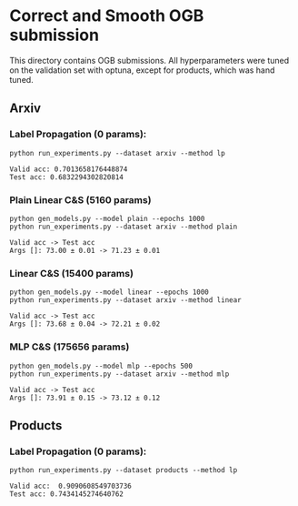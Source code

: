 # Correct and Smooth OGB submission

This directory contains OGB submissions. All hyperparameters were tuned on the validation set with optuna, except for products, which was hand tuned.


## Arxiv

### Label Propagation (0 params):
```
python run_experiments.py --dataset arxiv --method lp

Valid acc: 0.7013658176448874
Test acc: 0.6832294302820814
```

### Plain Linear C&S (5160 params)
```
python gen_models.py --model plain --epochs 1000    
python run_experiments.py --dataset arxiv --method plain

Valid acc -> Test acc
Args []: 73.00 ± 0.01 -> 71.23 ± 0.01
```

### Linear C&S (15400 params)
```
python gen_models.py --model linear --epochs 1000
python run_experiments.py --dataset arxiv --method linear

Valid acc -> Test acc
Args []: 73.68 ± 0.04 -> 72.21 ± 0.02
```

### MLP C&S (175656 params)
```
python gen_models.py --model mlp --epochs 500
python run_experiments.py --dataset arxiv --method mlp

Valid acc -> Test acc
Args []: 73.91 ± 0.15 -> 73.12 ± 0.12
```


## Products

### Label Propagation (0 params):
```
python run_experiments.py --dataset products --method lp

Valid acc:  0.9090608549703736
Test acc: 0.7434145274640762
```